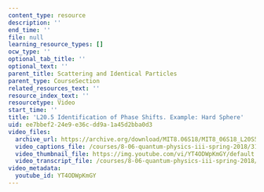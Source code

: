 ```yaml
---
content_type: resource
description: ''
end_time: ''
file: null
learning_resource_types: []
ocw_type: ''
optional_tab_title: ''
optional_text: ''
parent_title: Scattering and Identical Particles
parent_type: CourseSection
related_resources_text: ''
resource_index_text: ''
resourcetype: Video
start_time: ''
title: 'L20.5 Identification of Phase Shifts. Example: Hard Sphere'
uid: ee7bbef2-24e9-e36c-dd9a-1a45d2bba0d3
video_files:
  archive_url: https://archive.org/download/MIT8.06S18/MIT8_06S18_L20S5_300k.mp4
  video_captions_file: /courses/8-06-quantum-physics-iii-spring-2018/31ec2673079e52a685984d8f665ebffa_YT4ODWpKmGY.vtt
  video_thumbnail_file: https://img.youtube.com/vi/YT4ODWpKmGY/default.jpg
  video_transcript_file: /courses/8-06-quantum-physics-iii-spring-2018/2acbe3fb5c65cc9bb656dbcfead953e3_YT4ODWpKmGY.pdf
video_metadata:
  youtube_id: YT4ODWpKmGY
---
```

